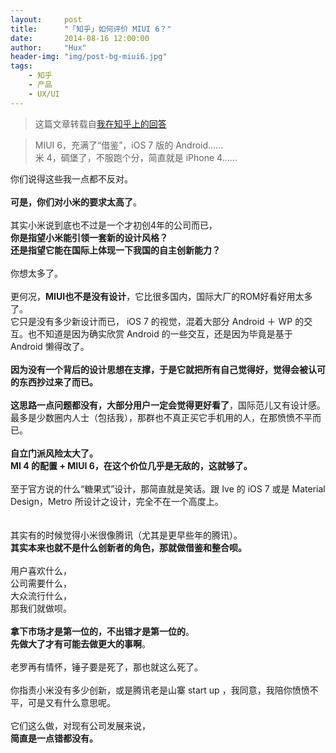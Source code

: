 ```yaml
---
layout:     post
title:      "「知乎」如何评价 MIUI 6？"
date:       2014-08-16 12:00:00
author:     "Hux"
header-img: "img/post-bg-miui6.jpg"
tags:
    - 知乎
    - 产品
    - UX/UI
---
```


> 这篇文章转载自[我在知乎上的回答](http://www.zhihu.com/question/24783844/answer/29286896)


<div>
    <blockquote>MIUI 6，充满了“借鉴”，iOS 7 版的 Android……
        <br>米 4，碉堡了，不服跑个分，简直就是 iPhone 4……</blockquote>你们说得这些我一点都不反对。
    <br>
    <br><b>可是，你们对小米的要求太高了</b>。
    <br>
    <br>其实小米说到底也不过是一个才初创4年的公司而已，
    <br><b>你是指望小米能引领一套新的设计风格？</b>
    <br><b>还是指望它能在国际上体现一下我国的自主创新能力？</b>
    <br>
    <br>你想太多了。
    <br>
    <br>更何况，<b>MIUI也不是没有设计</b>，它比很多国内，国际大厂的ROM好看好用太多了。
    <br>它只是没有多少新设计而已， iOS 7 的视觉，混着大部分 Android ＋ WP 的交互。也不知道是因为确实欣赏 Android 的一些交互，还是因为毕竟是基于 Android 懒得改了。
    <br>
    <br><b>因为没有一个背后的设计思想在支撑，于是它就把所有自己觉得好，觉得会被认可的东西抄过来了而已。</b>
    <br>
    <br><b>这思路一点问题都没有，</b><b>大部分用户一定会觉得更好看了</b>，国际范儿又有设计感。最多是少数圈内人士（包括我），那群也不真正买它手机用的人，在那愤愤不平而已。
    <br>
    <br><b>自立门派风险太大了。</b>
    <br><b>MI 4 的配置 + MIUI 6，在这个价位几乎是无敌的，这就够了。</b>
    <br>
    <br>至于官方说的什么“糖果式”设计，那简直就是笑话。跟 Ive 的 iOS 7 或是 Material Design，Metro 所设计之设计，完全不在一个高度上。
    <br>
    <br>
    <br>其实有的时候觉得小米很像腾讯（尤其是更早些年的腾讯）。
    <br><b>其实本来也就不是什么创新者的角色，那就做借鉴和整合呗。</b>
    <br>
    <br>用户喜欢什么，
    <br>公司需要什么，
    <br>大众流行什么，
    <br>那我们就做呗。
    <br>
    <br><b>拿下市场才是第一位的，不出错才是第一位的</b>。
    <br><b>先做大了才有可能去做更大的事啊</b>。
    <br>
    <br>老罗再有情怀，锤子要是死了，那也就这么死了。
    <br>
    <br>你指责小米没有多少创新，或是腾讯老是山寨 start up ，我同意，我陪你愤愤不平，可是又有什么意思呢。
    <br>
    <br>它们这么做，对现有公司发展来说，
    <br><b>简直是一点错都没有。</b>
    <br>
    <br>
</div>